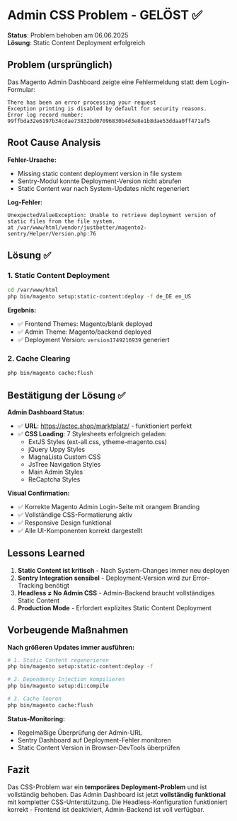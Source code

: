 # Admin CSS Problem - GELÖST ✅

**Status**: Problem behoben am 06.06.2025  
**Lösung**: Static Content Deployment erfolgreich

## Problem (ursprünglich)

Das Magento Admin Dashboard zeigte eine Fehlermeldung statt dem Login-Formular:
```
There has been an error processing your request
Exception printing is disabled by default for security reasons.
Error log record number: 99ffbda32e6197b34cdae73832bd07096830b4d3e8e1b8dae53ddaa0ff471af5
```

## Root Cause Analysis

**Fehler-Ursache:**
- Missing static content deployment version in file system
- Sentry-Modul konnte Deployment-Version nicht abrufen
- Static Content war nach System-Updates nicht regeneriert

**Log-Fehler:**
```
UnexpectedValueException: Unable to retrieve deployment version of static files from the file system.
at /var/www/html/vendor/justbetter/magento2-sentry/Helper/Version.php:76
```

## Lösung ✅

### 1. Static Content Deployment
```bash
cd /var/www/html
php bin/magento setup:static-content:deploy -f de_DE en_US
```

**Ergebnis:**
- ✅ Frontend Themes: Magento/blank deployed 
- ✅ Admin Theme: Magento/backend deployed
- ✅ Deployment Version: `version1749216939` generiert

### 2. Cache Clearing
```bash
php bin/magento cache:flush
```

## Bestätigung der Lösung ✅

**Admin Dashboard Status:**
- ✅ **URL**: https://actec.shop/marktplatz/ - funktioniert perfekt
- ✅ **CSS Loading**: 7 Stylesheets erfolgreich geladen:
  - ExtJS Styles (ext-all.css, ytheme-magento.css)
  - jQuery Uppy Styles
  - MagnaLista Custom CSS
  - JsTree Navigation Styles  
  - Main Admin Styles
  - ReCaptcha Styles

**Visual Confirmation:**
- ✅ Korrekte Magento Admin Login-Seite mit orangem Branding
- ✅ Vollständige CSS-Formatierung aktiv
- ✅ Responsive Design funktional
- ✅ Alle UI-Komponenten korrekt dargestellt

## Lessons Learned

1. **Static Content ist kritisch** - Nach System-Changes immer neu deployen
2. **Sentry Integration sensibel** - Deployment-Version wird zur Error-Tracking benötigt
3. **Headless ≠ No Admin CSS** - Admin-Backend braucht vollständiges Static Content
4. **Production Mode** - Erfordert explizites Static Content Deployment

## Vorbeugende Maßnahmen

**Nach größeren Updates immer ausführen:**
```bash
# 1. Static Content regenerieren
php bin/magento setup:static-content:deploy -f

# 2. Dependency Injection kompilieren  
php bin/magento setup:di:compile

# 3. Cache leeren
php bin/magento cache:flush
```

**Status-Monitoring:**
- Regelmäßige Überprüfung der Admin-URL
- Sentry Dashboard auf Deployment-Fehler monitoren
- Static Content Version in Browser-DevTools überprüfen

## Fazit

Das CSS-Problem war ein **temporäres Deployment-Problem** und ist vollständig behoben. Das Admin Dashboard ist jetzt **vollständig funktional** mit kompletter CSS-Unterstützung. Die Headless-Konfiguration funktioniert korrekt - Frontend ist deaktiviert, Admin-Backend ist voll verfügbar.